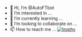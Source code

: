 - 👋 Hi, I’m @AutoFTbot
- 👀 I’m interested in ...
- 🌱 I’m currently learning ...
- 💞️ I’m looking to collaborate on ...
- 📫 How to reach me ...
[![trophy](https://github-profile-trophy.vercel.app/?AutoFtBot=ryo-ma)](https://github.com/ryo-ma/github-profile-trophy)
<!---
AutoFTbot/AutoFTbot is a ✨ special ✨ repository because its `README.md` (this file) appears on your GitHub profile.
You can click the Preview link to take a look at your changes.
--->
